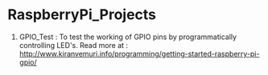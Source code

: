 RaspberryPi_Projects
====================

1. GPIO_Test : To test the working of GPIO pins by programmatically controlling LED's. Read more at : http://www.kiranvemuri.info/programming/getting-started-raspberry-pi-gpio/
